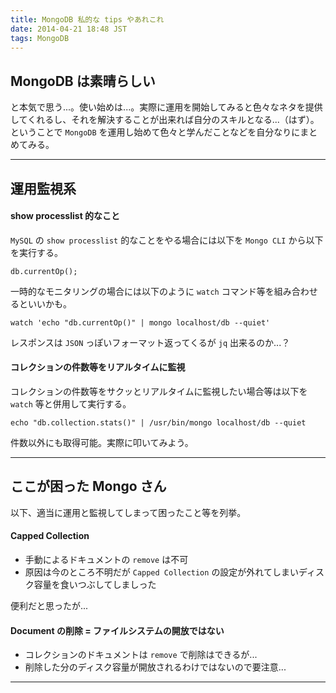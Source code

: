 ```yaml
---
title: MongoDB 私的な tips やあれこれ
date: 2014-04-21 18:48 JST
tags: MongoDB
---
```


<H2>MongoDB は素晴らしい</H2>

と本気で思う...。使い始めは...。実際に運用を開始してみると色々なネタを提供してくれるし、それを解決することが出来れば自分のスキルとなる...（はず）。ということで `MongoDB` を運用し始めて色々と学んだことなどを自分なりにまとめてみる。

***

<H2>運用監視系</H2>

<H4>show processlist 的なこと</H4>

`MySQL` の `show processlist` 的なことをやる場合には以下を `Mongo CLI` から以下を実行する。

~~~~
db.currentOp();
~~~~

一時的なモニタリングの場合には以下のように `watch` コマンド等を組み合わせるといいかも。

~~~~
watch 'echo "db.currentOp()" | mongo localhost/db --quiet'
~~~~

レスポンスは `JSON` っぽいフォーマット返ってくるが `jq` 出来るのか...？

<H4>コレクションの件数等をリアルタイムに監視</H4>

コレクションの件数等をサクッとリアルタイムに監視したい場合等は以下を `watch` 等と併用して実行する。

~~~~
echo "db.collection.stats()" | /usr/bin/mongo localhost/db --quiet
~~~~

件数以外にも取得可能。実際に叩いてみよう。

***

<H2> ここが困った Mongo さん</H2>

以下、適当に運用と監視してしまって困ったこと等を列挙。

<H4>Capped Collection</H4>

 * 手動によるドキュメントの `remove` は不可
 * 原因は今のところ不明だが `Capped Collection` の設定が外れてしまいディスク容量を食いつぶしてしましった

便利だと思ったが...

<H4>Document の削除 = ファイルシステムの開放ではない</H4>

 * コレクションのドキュメントは `remove` で削除はできるが...
 * 削除した分のディスク容量が開放されるわけではないので要注意...

***
